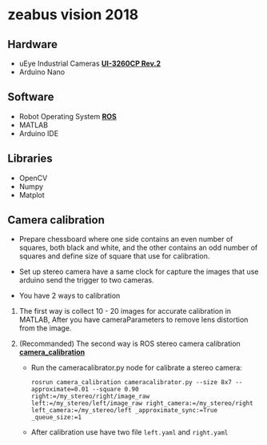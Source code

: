 # zeabus vision 2018

## Hardware

* uEye Industrial Cameras [**UI-3260CP Rev.2**](https://en.ids-imaging.com/store/ui-3260cp-rev-2.html)
* Arduino Nano

## Software

* Robot Operating System [**ROS**](http://www.ros.org) 
* MATLAB
* Arduino IDE

## Libraries 

* OpenCV
* Numpy
* Matplot

## Camera calibration
    
* Prepare chessboard where one side contains an even number of squares, both black and white, and the other contains an odd number of squares and define size of square that use for calibration.  

* Set up stereo camera have a same clock for capture the images that use arduino send the trigger to two cameras.
    
* You have 2 ways to calibration
    
1. The first way is collect 10 - 20 images for accurate calibration in MATLAB, After you have cameraParameters to remove lens distortion from the image. 
   
2. (Recommanded) The second way is ROS stereo camera calibration [**camera_calibration**](https://wiki.ros.org/camera_calibration/)
    
    *  Run the cameracalibrator.py node for calibrate a stereo camera:
        
        ```
        rosrun camera_calibration cameracalibrator.py --size 8x7 --approximate=0.01 --square 0.90 right:=/my_stereo/right/image_raw left:=/my_stereo/left/image_raw right_camera:=/my_stereo/right left_camera:=/my_stereo/left _approximate_sync:=True _queue_size:=1
        ```
    * After calibration use have two file `left.yaml` and `right.yaml`
    
